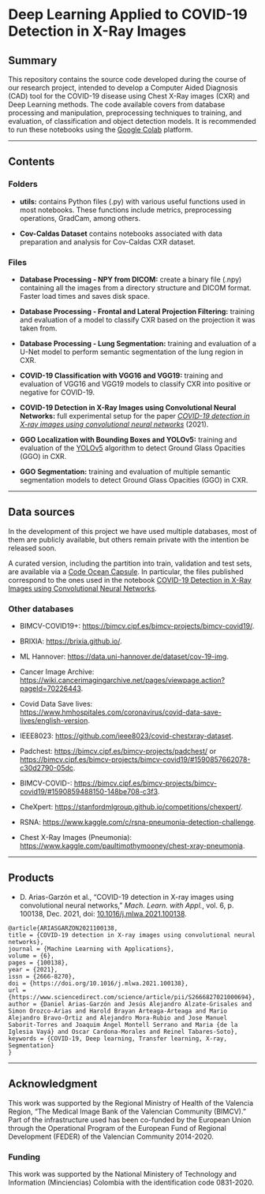 # Deep Learning Applied to COVID-19 Detection in X-Ray Images

## Summary
This repository contains the source code developed during the course of our research project, intended to develop a Computer Aided Diagnosis (CAD) tool for the COVID-19 disease using Chest X-Ray images (CXR) and Deep Learning methods. The code available covers from database processing and manipulation, preprocessing techniques to training, and evaluation, of classification and object detection models. It is recommended to run these notebooks using the [Google Colab](https://colab.research.google.com/) platform.

-----

## Contents
### Folders
- **utils:** contains Python files (.py) with various useful functions used in most notebooks. These functions include metrics, preprocessing operations, GradCam, among others.

- **Cov-Caldas Dataset** contains notebooks associated with data preparation and analysis for Cov-Caldas CXR dataset.

### Files
- **Database Processing - NPY from DICOM:** create a binary file (.npy) containing all the images from a directory structure and DICOM format. Faster load times and saves disk space.

- **Database Processing - Frontal and Lateral Projection Filtering:** training and evaluation of a model to classify CXR based on the projection it was taken from.

- **Database Processing - Lung Segmentation:** training and evaluation of a U-Net model to perform semantic segmentation of the lung region in CXR.

- **COVID-19 Classification with VGG16 and VGG19:** training and evaluation of VGG16 and VGG19 models to classify CXR into positive or negative for COVID-19.

- **COVID-19 Detection in X-Ray Images using Convolutional Neural Networks:** full experimental setup for the paper *[COVID-19 detection in X-ray images using convolutional neural networks][1]* (2021).

- **GGO Localization with Bounding Boxes and YOLOv5:** training and evaluation of the [YOLOv5][2] algorithm to detect Ground Glass Opacities (GGO) in CXR.

- **GGO Segmentation:** training and evaluation of multiple semantic segmentation models to detect Ground Glass Opacities (GGO) in CXR.

-----

## Data sources
In the development of this project we have used multiple databases, most of them are publicly available, but others remain private with the intention be released soon.

A curated version, including the partition into train, validation and test sets, are available via a [Code Ocean Capsule][3]. In particular, the files published correspond to the ones used in the notebook [COVID-19 Detection in X-Ray Images using Convolutional Neural Networks][4].

### Other databases
- BIMCV-COVID19+: https://bimcv.cipf.es/bimcv-projects/bimcv-covid19/.

- BRIXIA: https://brixia.github.io/.

- ML Hannover: https://data.uni-hannover.de/dataset/cov-19-img.

- Cancer Image Archive: https://wiki.cancerimagingarchive.net/pages/viewpage.action?pageId=70226443.

- Covid Data Save lives: https://www.hmhospitales.com/coronavirus/covid-data-save-lives/english-version.

- IEEE8023: https://github.com/ieee8023/covid-chestxray-dataset.

- Padchest: https://bimcv.cipf.es/bimcv-projects/padchest/ or https://bimcv.cipf.es/bimcv-projects/bimcv-covid19/#1590857662078-c30d2790-05dc.

- BIMCV-COVID-: https://bimcv.cipf.es/bimcv-projects/bimcv-covid19/#1590859488150-148be708-c3f3.

- CheXpert: https://stanfordmlgroup.github.io/competitions/chexpert/.

- RSNA: https://www.kaggle.com/c/rsna-pneumonia-detection-challenge.

- Chest X-Ray Images (Pneumonia): https://www.kaggle.com/paultimothymooney/chest-xray-pneumonia.

-----

## Products
- D. Arias-Garzón et al., “COVID-19 detection in X-ray images using convolutional neural networks,” *Mach. Learn. with Appl.*, vol. 6, p. 100138, Dec. 2021, doi: [10.1016/j.mlwa.2021.100138][1].

```
@article{ARIASGARZON2021100138,
title = {COVID-19 detection in X-ray images using convolutional neural networks},
journal = {Machine Learning with Applications},
volume = {6},
pages = {100138},
year = {2021},
issn = {2666-8270},
doi = {https://doi.org/10.1016/j.mlwa.2021.100138},
url = {https://www.sciencedirect.com/science/article/pii/S2666827021000694},
author = {Daniel Arias-Garzón and Jesús Alejandro Alzate-Grisales and Simon Orozco-Arias and Harold Brayan Arteaga-Arteaga and Mario Alejandro Bravo-Ortiz and Alejandro Mora-Rubio and Jose Manuel Saborit-Torres and Joaquim Ángel Montell Serrano and Maria {de la Iglesia Vayá} and Oscar Cardona-Morales and Reinel Tabares-Soto},
keywords = {COVID-19, Deep learning, Transfer learning, X-ray, Segmentation}
}
```

-----

## Acknowledgment
This work was supported by the Regional Ministry of Health of the Valencia Region, “The Medical Image Bank of the Valencian Community (BIMCV).” Part of the infrastructure used has been co-funded by the European Union through the Operational Program of the European Fund of Regional Development (FEDER) of the Valencian Community 2014-2020.

### Funding
This work was supported by the National Ministery of Technology and Information (Minciencias) Colombia with the identification code 0831-2020.


[1]: <https://doi.org/10.1016/j.mlwa.2021.100138>
[2]: <https://github.com/ultralytics/yolov5>
[3]: <https://codeocean.com/capsule/8595156/tree>
[4]: <COVID-19 Detection in X-Ray Images using Convolutional Neural Networks.ipynb>
